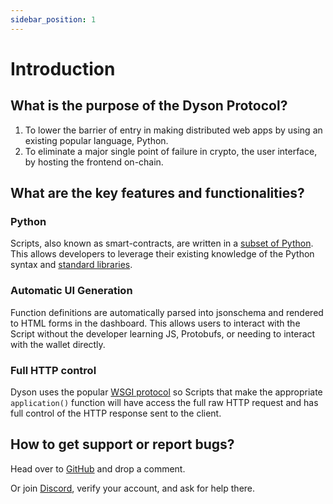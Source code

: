 ```yaml
---
sidebar_position: 1
---
```


# Introduction


## What is the purpose of the Dyson Protocol?

1. To lower the barrier of entry in making distributed web apps by using an existing popular language, Python.
2. To eliminate a major single point of failure in crypto, the user interface, by hosting the frontend on-chain.

## What are the key features and functionalities?

### Python
Scripts, also known as smart-contracts, are written in a <a href="/supported-python-syntax">subset of Python</a>.
This allows developers to leverage their existing knowledge of the Python syntax
and <a href="available-python-functions">standard libraries</a>.


### Automatic UI Generation
Function definitions are  automatically parsed into jsonschema and rendered to HTML forms in the dashboard. This allows users
to interact with the Script without the developer learning JS, Protobufs, or
needing to interact with the wallet directly. 

### Full HTTP control
Dyson uses the popular <a href="https://wsgi.readthedocs.io/en/latest/learn.html">WSGI protocol</a> so Scripts that make the appropriate `application()` function 
will have access the full raw HTTP request and has full control of the HTTP response sent to the client.

## How to get support or report bugs?

Head over to [GitHub](https://github.com/orgs/dysonprotocol/discussions) and drop a comment.

Or join [Discord](https://discord.gg/FZfKmSJCyP), verify your account, and ask for help there.
